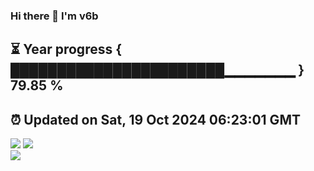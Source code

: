### Hi there 👋  I'm v6b  
⏳ Year progress { ███████████████████████▁▁▁▁▁▁▁ } 79.85 %
---
⏰ Updated on Sat, 19 Oct 2024 06:23:01 GMT
---
![](https://github-readme-stats.vercel.app/api?username=v6b&bg_color=30,e96443,904e95&title_color=fff&text_color=fff&layout=compact)
![](https://github-readme-stats.vercel.app/api/top-langs/?username=v6b&layout=compact&bg_color=30,e96443,904e95&title_color=fff&text_color=fff)  
![](https://gcore.jsdelivr.net/gh/v6b/v6b@main/assets/github-contribution-grid-snake.svg)

